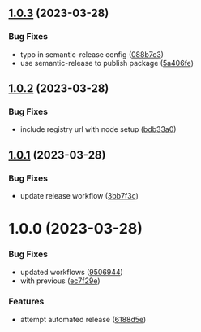 ## [1.0.3](https://github.com/Data-Only-Greater/sveltekit-adapter-aws-base/compare/v1.0.2...v1.0.3) (2023-03-28)


### Bug Fixes

* typo in semantic-release config ([088b7c3](https://github.com/Data-Only-Greater/sveltekit-adapter-aws-base/commit/088b7c38613b5a0c4e6cca94becb6cd50d44724c))
* use semantic-release to publish package ([5a406fe](https://github.com/Data-Only-Greater/sveltekit-adapter-aws-base/commit/5a406fe3e2802015f5622e1e838d061bb58a69f0))

## [1.0.2](https://github.com/Data-Only-Greater/sveltekit-adapter-aws-base/compare/v1.0.1...v1.0.2) (2023-03-28)


### Bug Fixes

* include registry url with node setup ([bdb33a0](https://github.com/Data-Only-Greater/sveltekit-adapter-aws-base/commit/bdb33a0da601b5e5f063d7a9f2bff876392ebd0b))

## [1.0.1](https://github.com/Data-Only-Greater/sveltekit-adapter-aws-base/compare/v1.0.0...v1.0.1) (2023-03-28)


### Bug Fixes

* update release workflow ([3bb7f3c](https://github.com/Data-Only-Greater/sveltekit-adapter-aws-base/commit/3bb7f3cbe3dc21581b72479caa01b749ac8d1793))

# 1.0.0 (2023-03-28)


### Bug Fixes

* updated workflows ([9506944](https://github.com/Data-Only-Greater/sveltekit-adapter-aws-base/commit/9506944a0b6bab592144c745297084b43a2a5bf3))
* with previous ([ec7f29e](https://github.com/Data-Only-Greater/sveltekit-adapter-aws-base/commit/ec7f29ec78d70db7d0c625454cbc37db06434e17))


### Features

* attempt automated release ([6188d5e](https://github.com/Data-Only-Greater/sveltekit-adapter-aws-base/commit/6188d5e4d8f39e8624532e6ac6b72f1877f0757a))
